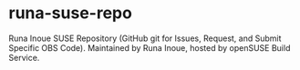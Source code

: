 # runa-suse-repo
Runa Inoue SUSE Repository (GitHub git for Issues, Request, and Submit Specific OBS Code). Maintained by Runa Inoue, hosted by openSUSE Build Service.
